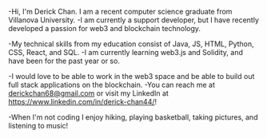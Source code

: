 -Hi, I'm Derick Chan. I am a recent computer science graduate from Villanova University. 
-I am currently a support developer, but I have recently developed a passion for web3 and blockchain technology. 

-My technical skills from my education consist of Java, JS, HTML, Python, CSS, React, and SQL. 
-I am currently learning web3.js and Solidity, and have been for the past year or so. 

-I would love to be able to work in the web3 space and be able to build out full stack applications on the blockchain. 
-You can reach me at derickchan68@gmail.com or visit my LinkedIn at https://www.linkedin.com/in/derick-chan44/!

-When I'm not coding I enjoy hiking, playing basketball, taking pictures, and listening to music!
